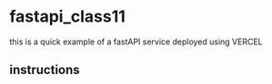 # fastapi_class11
this is a quick example of a fastAPI service deployed using VERCEL

## instructions 
